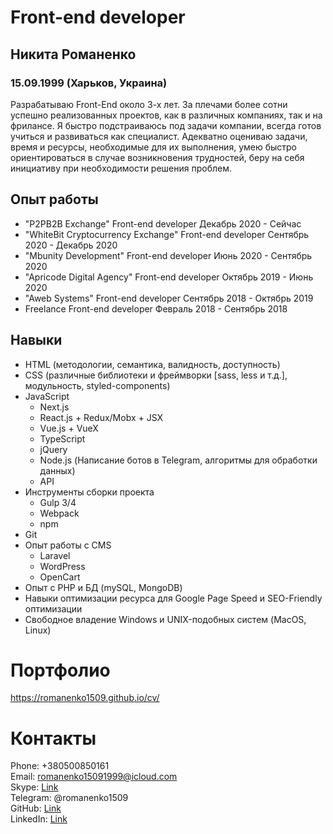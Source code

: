 Front-end developer
===================

Никита Романенко
----------------

### 15.09.1999 (Харьков, Украина)

Разрабатываю Front-End около 3-х лет. За плечами более сотни успешно реализованных проектов, как в различных компаниях, так и на фрилансе. Я быстро подстраиваюсь под задачи компании, всегда готов учиться и развиваться как специалист. Адекватно оцениваю задачи, время и ресурсы, необходимые для их выполнения, умею быстро ориентироваться в случае возникновения трудностей, беру на себя инициативу при необходимости решения проблем.



Опыт работы
---------------

-   "P2PB2B Exchange"
    Front-end developer
    Декабрь 2020 - Сейчас
-   "WhiteBit Cryptocurrency Exchange"
    Front-end developer
    Сентябрь 2020 - Декабрь 2020
-   "Mbunity Development"
    Front-end developer
    Июнь 2020 - Сентябрь 2020
-   "Apricode Digital Agency"
    Front-end developer
    Октябрь 2019 - Июнь 2020
-   "Aweb Systems"
    Front-end developer
    Сентябрь 2018 - Октябрь 2019
-   Freelance
    Front-end developer
    Февраль 2018 - Сентябрь 2018

Навыки
------

-   HTML (методологии, семантика, валидность, доступность)
-   CSS (различные библиотеки и фреймворки [sass, less и т.д.], модульность, styled-components)
-   JavaScript
    - Next.js
    - React.js + Redux/Mobx + JSX
    - Vue.js + VueX
    - TypeScript
    - jQuery
    - Node.js (Написание ботов в Telegram, алгоритмы для обработки данных)
    - API
-   Инструменты сборки проекта
    -   Gulp 3/4
    -   Webpack
    -   npm
-   Git
-   Опыт работы с CMS
    -   Laravel
    -   WordPress
    -   OpenCart
-   Опыт с PHP и БД (mySQL, MongoDB)
-   Навыки оптимизации ресурса для Google Page Speed и SEO-Friendly оптимизации
-   Свободное владение Windows и UNIX-подобных систем (MacOS, Linux)

# Портфолио
https://romanenko1509.github.io/cv/
# Контакты

Phone: +380500850161  
Email: romanenko15091999@icloud.com  
Skype: [Link](https://join.skype.com/invite/fAhLX2Kuntxu)  
Telegram: @romanenko1509  
GitHub: [Link](https://github.com/romanenko1509)  
LinkedIn: [Link](https://www.linkedin.com/in/romanenko1509/)  

